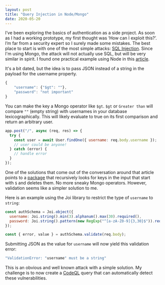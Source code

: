 ```yaml
---
layout: post
title: "Query Injection in Node/Mongo"
date: 2020-05-20
---
```


I’ve been exploring the basics of authentication as a side project. As soon as I had a working prototype, my first thought was ‘How can I exploit this?’. I’m far from a security expert so I surely made some mistakes. The best place to start is with one of the most simple attacks: [SQL Injection](https://en.wikipedia.org/wiki/SQL_injection). Since I'm using Mongo, the attack will not actually use SQL, but will be very similar in spirit. I found one practical example using Node in this [article](https://blog.websecurify.com/2014/08/hacking-nodejs-and-mongodb.html).

It's a bit dated, but the idea is to pass JSON instead of a string in the payload for the username property.

```javascript
{
    "username": {"$gt": ""},
    "password": "not important"
}
```

You can make the key a Mongo operator like `$gt`. `$gt` or `Greater than` will compare `""` (empty string) with usernames in your database lexicographically. This will likely evaluate to true on its first comparison and return an arbitrary user.

```javascript
app.post("/", async (req, res) => {
  try {
    const user = await User.findOne({ username: req.body.username });
    // user could be anyone!
  } catch (error) {
    // handle error
  }
});
```

One of the solutions that come out of the conversation around that article points to a [package](https://github.com/vkarpov15/mongo-sanitize#readme) that recursively looks for keys in the input that start with `$` and deletes them. No more sneaky Mongo operators. However, validation seems like a simpler solution to me.

Here is an example using the Joi library to restrict the type of `username` to `string`:

```javascript
const authSchema = Joi.object({
  username: Joi.string().min(3).alphanum().max(30).required(),
  password: Joi.string().pattern(new RegExp("^[a-zA-Z0-9]{3,30}$")).required(),
});

const { error, value } = authSchema.validate(req.body);
```

Submitting JSON as the value for `username` will now yield this validation error:

```javascript
"ValidationError: "username" must be a string"
```

This is an obvious and well known attack with a simple solution. My challenge is to now create a [CodeQL](https://securitylab.github.com/tools/codeql) query that can automatically detect these vulnerabilities.
